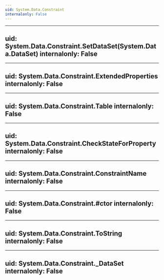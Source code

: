 ```yaml
---
uid: System.Data.Constraint
internalonly: False
---
```


---
uid: System.Data.Constraint.SetDataSet(System.Data.DataSet)
internalonly: False
---

---
uid: System.Data.Constraint.ExtendedProperties
internalonly: False
---

---
uid: System.Data.Constraint.Table
internalonly: False
---

---
uid: System.Data.Constraint.CheckStateForProperty
internalonly: False
---

---
uid: System.Data.Constraint.ConstraintName
internalonly: False
---

---
uid: System.Data.Constraint.#ctor
internalonly: False
---

---
uid: System.Data.Constraint.ToString
internalonly: False
---

---
uid: System.Data.Constraint._DataSet
internalonly: False
---
